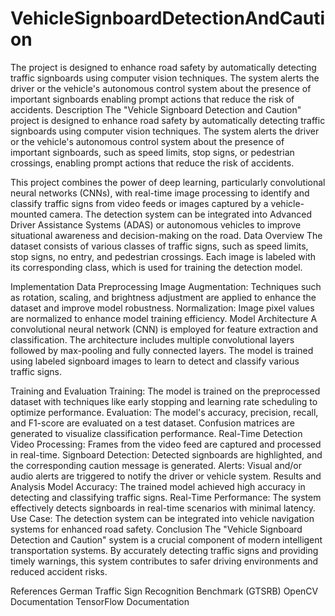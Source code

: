 # VehicleSignboardDetectionAndCaution
The project is designed to enhance road safety by automatically detecting traffic signboards using computer vision techniques. The system alerts the driver or the vehicle's autonomous control system about the presence of important signboards enabling prompt actions that reduce the risk of accidents.
Description
The "Vehicle Signboard Detection and Caution" project is designed to enhance road safety by automatically detecting traffic signboards using computer vision techniques. The system alerts the driver or the vehicle's autonomous control system about the presence of important signboards, such as speed limits, stop signs, or pedestrian crossings, enabling prompt actions that reduce the risk of accidents.

This project combines the power of deep learning, particularly convolutional neural networks (CNNs), with real-time image processing to identify and classify traffic signs from video feeds or images captured by a vehicle-mounted camera. The detection system can be integrated into Advanced Driver Assistance Systems (ADAS) or autonomous vehicles to improve situational awareness and decision-making on the road.
Data Overview
The dataset consists of various classes of traffic signs, such as speed limits, stop signs, no entry, and pedestrian crossings. Each image is labeled with its corresponding class, which is used for training the detection model.

Implementation
Data Preprocessing
Image Augmentation: Techniques such as rotation, scaling, and brightness adjustment are applied to enhance the dataset and improve model robustness.
Normalization: Image pixel values are normalized to enhance model training efficiency.
Model Architecture
A convolutional neural network (CNN) is employed for feature extraction and classification. The architecture includes multiple convolutional layers followed by max-pooling and fully connected layers. The model is trained using labeled signboard images to learn to detect and classify various traffic signs.

Training and Evaluation
Training: The model is trained on the preprocessed dataset with techniques like early stopping and learning rate scheduling to optimize performance.
Evaluation: The model's accuracy, precision, recall, and F1-score are evaluated on a test dataset. Confusion matrices are generated to visualize classification performance.
Real-Time Detection
Video Processing: Frames from the video feed are captured and processed in real-time.
Signboard Detection: Detected signboards are highlighted, and the corresponding caution message is generated.
Alerts: Visual and/or audio alerts are triggered to notify the driver or vehicle system.
Results and Analysis
Model Accuracy: The trained model achieved high accuracy in detecting and classifying traffic signs.
Real-Time Performance: The system effectively detects signboards in real-time scenarios with minimal latency.
Use Case: The detection system can be integrated into vehicle navigation systems for enhanced road safety.
Conclusion
The "Vehicle Signboard Detection and Caution" system is a crucial component of modern intelligent transportation systems. By accurately detecting traffic signs and providing timely warnings, this system contributes to safer driving environments and reduced accident risks.

References
German Traffic Sign Recognition Benchmark (GTSRB)
OpenCV Documentation
TensorFlow Documentation
